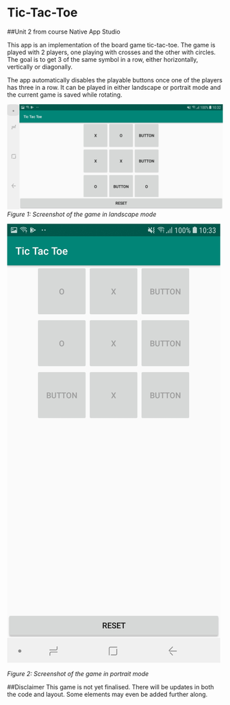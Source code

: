 # Tic-Tac-Toe
##Unit 2 from course Native App Studio

This app is an implementation of the board game tic-tac-toe.
The game is played with 2 players, one playing with crosses and the other with circles.
The goal is to get 3 of the same symbol in a row, either horizontally, vertically or diagonally.

The app automatically disables the playable buttons once one of the players has three in a row.
It can be played in either landscape or portrait mode and the current game is saved while rotating.

![Alt Text](https://github.com/corne12345/Tic-Tac-Toe/blob/master/doc/Screenshot_20181114-103253_Tic%20Tac%20Toe.jpg)
_Figure 1: Screenshot of the game in landscape mode_

![Alt Text](https://github.com/corne12345/Tic-Tac-Toe/blob/master/doc/Screenshot_20181114-103307_Tic%20Tac%20Toe.jpg)

_Figure 2: Screenshot of the game in portrait mode_

##Disclaimer
This game is not yet finalised. There will be updates in both the code and layout.
Some elements may even be added further along.
